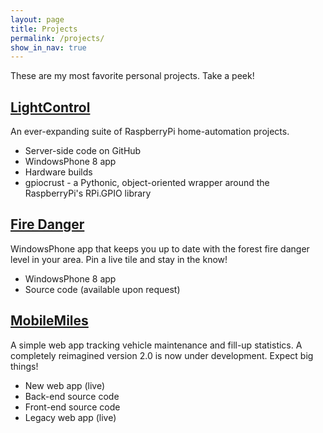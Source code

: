 ```yaml
---
layout: page
title: Projects
permalink: /projects/
show_in_nav: true
---
```


These are my most favorite personal projects. Take a peek!



[LightControl](/projects/lightcontrol)
--------------------------------------

An ever-expanding suite of RaspberryPi home-automation projects.

- Server-side code on GitHub
- WindowsPhone 8 app
- Hardware builds
- gpiocrust - a Pythonic, object-oriented wrapper around the RaspberryPi's RPi.GPIO library



[Fire Danger](/projects/firedanger)
-----------------------------------

WindowsPhone app that keeps you up to date with the forest fire danger level
in your area. Pin a live tile and stay in the know!

- WindowsPhone 8 app
- Source code (available upon request)




[MobileMiles](/projects/mobilemiles)
------------------------------------

A simple web app tracking vehicle maintenance and fill-up statistics. A
completely reimagined version 2.0 is now under development. Expect big things!

- New web app (live)
- Back-end source code
- Front-end source code
- Legacy web app (live)